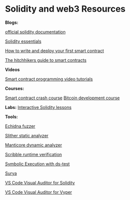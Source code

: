 # Solidity and web3 Resources

**Blogs:**

[official solidity documentation](https://docs.soliditylang.org/en/v0.8.0/)

[Solidity essentials](https://www.packtpub.com/product/solidity-programming-essentials/9781788831383)

[How to write and deploy your first smart contract](https://www.freecodecamp.org/news/how-to-write-and-deploy-your-first-smart-contract-341d5e2ffb35/)

[The hitchhikers guide to smart contracts](https://medium.com/bitcorps-blog/the-hitchhikers-guide-to-smart-contracts-in-ethereum-848f08001f05#.6dob381ks)

**Videos**

[Smart contract programming video tutorials](https://www.youtube.com/channel/UCJWh7F3AFyQ_x01VKzr9eyA/videos)

**Courses:**

[Smart contract crash course](https://www.dappuniversity.com/articles/solidity-tutorial)
[Bitcoin development course](https://bitcoinsv.academy/topics/blockchain-development-courses)

**Labs:**
[Interactive Solidity lessons](https://cryptozombies.io/)

**Tools:**

[Echidna fuzzer](https://github.com/crytic/echidna)

[Slither static analyzer](https://github.com/crytic/slither)

[Manticore dynamic analyzer](https://github.com/trailofbits/manticore)

[Scribble runtime verification](https://github.com/ConsenSys/scribble)

[Symbolic Execution with ds-test](https://fv.ethereum.org/2020/12/11/symbolic-execution-with-ds-test/)

[Surya](https://github.com/ConsenSys/surya)

[VS Code Visual Auditor for Solidity](https://marketplace.visualstudio.com/items?itemName=tintinweb.solidity-visual-auditor)

[VS Code Visual Auditor for Vyper](https://marketplace.visualstudio.com/items?itemName=tintinweb.vscode-vyper)
